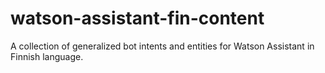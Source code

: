 # watson-assistant-fin-content

A collection of generalized bot intents and entities for Watson Assistant in Finnish language.
